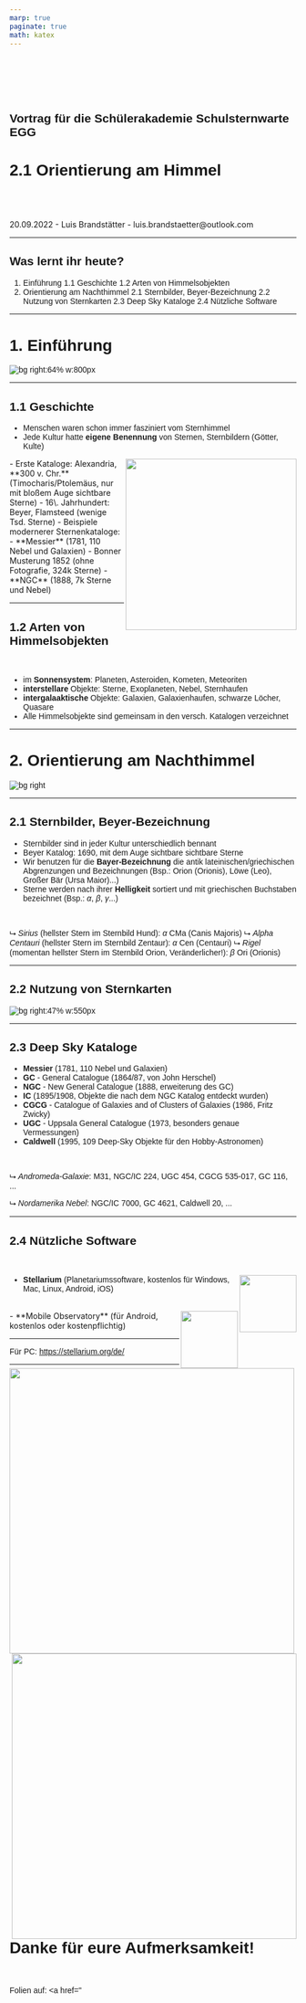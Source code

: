 ```yaml
---
marp: true
paginate: true
math: katex
---
```


<style>
    img[alt~="center"] {
        display: block;
  margin: 0 auto;
}
h1, h2, h3, h4, h5, h6, p, a, li {
    font-family: "Panton", sans-serif;
}
strong {
    font-weight: 600
}
</style>

</br>
</br>
</br>
</br>

## Vortrag für die Schülerakademie Schulsternwarte EGG
# 2.1 Orientierung am Himmel
</br>
</br>
</br>
20.09.2022 - Luis Brandstätter - luis.brandstaetter@outlook.com


---

## Was lernt ihr heute?

1. Einführung
    1.1 Geschichte
    1.2 Arten von Himmelsobjekten
2. Orientierung am Nachthimmel
    2.1 Sternbilder, Beyer-Bezeichnung
    2.2 Nutzung von Sternkarten
    2.3 Deep Sky Kataloge
    2.4 Nützliche Software

---

# 1. Einführung 

![bg right:64% w:800px](images/alte_sternkarte.jpg)

----

## 1.1 Geschichte 

- Menschen waren schon immer fasziniert vom Sternhimmel 
- Jede Kultur hatte **eigene Benennung** von Sternen, Sternbildern (Götter, Kulte)
<img align="right" width="300" src="images/tycho_brahe.jpg">
- Erste Kataloge: Alexandria, **300 v. Chr.** (Timocharis/Ptolemäus, nur mit bloßem Auge sichtbare Sterne)
- 16\. Jahrhundert: Beyer, Flamsteed (wenige Tsd. Sterne)
- Beispiele modernerer Sternenkataloge: 
    - **Messier** (1781, 110 Nebel und Galaxien)
    - Bonner Musterung 1852 (ohne Fotografie, 324k Sterne)
    - **NGC** (1888, 7k Sterne und Nebel) <!-- New General Catalogue of Nebulae and Clusters of Stars  -->


----

## 1.2 Arten von Himmelsobjekten

</br>

- im **Sonnensystem**: Planeten, Asteroiden, Kometen, Meteoriten
- **interstellare** Objekte: Sterne, Exoplaneten, Nebel, Sternhaufen
- **intergalaaktische** Objekte: Galaxien, Galaxienhaufen, schwarze Löcher, Quasare
- Alle Himmelsobjekte sind gemeinsam in den versch. Katalogen verzeichnet


----

# 2. Orientierung am Nachthimmel

![bg right](images/ursa_major_zodiac.png)

----

## 2.1 Sternbilder, Beyer-Bezeichnung


- Sternbilder sind in jeder Kultur unterschiedlich bennant
- Beyer Katalog: 1690, mit dem Auge sichtbare sichtbare Sterne
- Wir benutzen für die **Bayer-Bezeichnung** die antik lateinischen/griechischen Abgrenzungen und Bezeichnungen (Bsp.: Orion (Orionis), Löwe (Leo), Großer Bär (Ursa Maior)...)
- Sterne werden nach ihrer **Helligkeit** sortiert und mit griechischen Buchstaben bezeichnet (Bsp.: $\alpha$, $\beta$, $\gamma$...)

</br>

⮡ *Sirius* (hellster Stern im Sternbild Hund): $\alpha$ CMa (Canis Majoris)
⮡ *Alpha Centauri* (hellster Stern im Sternbild Zentaur): $\alpha$ Cen (Centauri)
⮡ *Rigel* (momentan hellster Stern im Sternbild Orion, Veränderlicher!): $\beta$ Ori (Orionis)


----

## 2.2 Nutzung von Sternkarten

![bg right:47% w:550px](images/sternkarte.jpg)

----

## 2.3 Deep Sky Kataloge

- **Messier** (1781, 110 Nebel und Galaxien)
- **GC** - General Catalogue (1864/87, von John Herschel)
- **NGC** - New General Catalogue (1888, erweiterung des GC)
- **IC** (1895/1908, Objekte die nach dem NGC Katalog entdeckt wurden)
- **CGCG** - Catalogue of Galaxies and of Clusters of Galaxies (1986, Fritz Zwicky)
- **UGC** - Uppsala General Catalogue (1973, besonders genaue Vermessungen)
- **Caldwell** (1995, 109 Deep-Sky Objekte für den Hobby-Astronomen)

</br>

⮡ *Andromeda-Galaxie*: M31, NGC/IC 224, UGC 454, CGCG 535-017, GC 116, ...

⮡ *Nordamerika Nebel*: NGC/IC 7000, GC 4621, Caldwell 20, ...

----

## 2.4 Nützliche Software

</br>

- <a href="https://play.google.com/store/apps/details?id=com.noctuasoftware.stellarium_free"><img align="right" width="100" src="images/stellarium.png"></a> **Stellarium** (Planetariumssoftware, kostenlos für Windows, Mac, Linux, Android, iOS) 
</br>
- <a href="https://play.google.com/store/apps/details?id=com.zima.mobileobservatoryfree&hl=de&gl=US"><img align="right" width="100" src="images/mobile_observatory.png"></a> **Mobile Observatory** (für Android, kostenlos oder kostenpflichtig)

----

<img align="left" width="500" src="images/qr_stellarium.png"> <img align="right" width="500" src="images/qr_mobs.png">

Für PC: <a href="https://stellarium.org/de/">https://stellarium.org/de/</a>


----

# Danke für eure Aufmerksamkeit!

</br>

Folien auf: <a href="